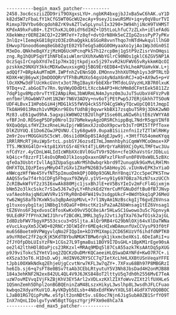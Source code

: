 <pre><code>
----------begin_max5_patcher----------
2458.3oc6csziiZDD9riT9OXgxsLYU+.ngbKR4bxgjbJJxBa5wC6hAK.uY1D
k82d5W7zFbaLfY1kCfG5WT0GcWU2ecAy+9seyJiswuRSMV+iq+y0qV8urTVI
Rimxp7DVYbv60cgdohBZrK9vAZTlwSpLynulIx3290+3W94hjiNcH9TVHMST
KPdxA9hxFu88+.tZYChxKJLO0idY6dIHZ+lD5tLoLhfuC7zZLxh+iEleFAdG
X8ekWmzrOERE2ACQJ+229M7eY+7z8qf+dvtOrN8Hk5eCZIpGZossPyP7yPKv
3nlQz+lIemqkG818gVzO3EzOhaQgkkL6SGoR8vvnThqo7nNTdHwkqulllhG0
EHwvp7Gnood6omq8eGb82gtE02YbTeGg5aBGG0OHyaaXo1yjAo1Wp3dGn0SI
M3eDo.QNkheBqXYzjMzHQ6UcHPcnqPkS7h12rcpBmj1gStP9zZisrVnOHqsi
zng.Rg1hQUPSqVf1hNFbEaiuWlmrUXUhXwNbYGlrC90NOs1gklC6ZGV5NP1A
OczSqsIrCnpbXYd7eI1p7Hx1Qjtkpdjxx5j297xvR2kUFWV65vRykkmKQcOI
pzskkm29NXUY3kkcMDXwOwuxsxgHQj5BG9Er6EDB4+EVkLheAPUaHvkW.L+j
adQQf7+BRpkAuMTmDM.IWPfnhZvENnSQ0.EMOnnv3hhXUTMqh1ys3dPTRLtD
KDXK+WjB6ywXjDmDOOQRrVTFhBuMUXo54gsU4yNdaX6nRCJ+aQ+AX9w5+p+V
lOcXKMw3dFlUcHkcGVntx3ot7RgIBayXrbbEXbrTMTdoLGVyzHLXB7R0lxuK
9TDq+vZ.abGoETv7Rn.9pVWyODdDtLtXccbA4P3+HchMm8dCFmtEek5811Zz
7dqP1gv8Mpz0rvTtYE2ANpiRmL3bWURmLN4mJynz0m3uJuT5uUbxV4FVzPvB
enfbmrlRGwbWV7xHt1N2Wr7N6V3ADVy+nv6oTjPEtPwp5J7ERjGkhh7TSOoN
UDF4LBvxI1HPobGiH4jMDG1kS5fWVQ4ckS5fO4CgSWkyTQcwUpCQ01tJmqpI
TkOAH9013Rmzh1vVMQKnr9EOsfUdhBj0qvwrkbBX17zsqbuT5R9j3DkK2wNO
Mz83.uE61gwd9hA.5agxpikW0WO2tB2UlhgP1Sse60LaNIw6hitE6zVWYYA8
vfBFJnO.RDSegP5DFp0NrolIU7bMekwyAgzORSRChippBqL7NdrR5qpVINf8
9XQaQdpLsfHYZ3xzRneLHuIpjrWBSmxXJzoDoX9pcwrb3sTrOMI5TfPfToxe
DlKZUYUQ.E1Do6ZGwJPQVNU.C1y68gw69.0upaB1SiiznfniIzTZTlWlRHKy
2m9r2ovrMOGGkU5C5cWt.O6si1d0Kbp8SIAdgEJpw9j.+3HtfTG54omeKYqq
1RRlRMcRTjHuiWp5rtcL.psbSYJ6ozsdI7mLJmmnhbyhiCqmWYMCoOmox+XP
TTS.MK9XG4lDr+ktp81XVtG5r4EYkt4TjL6MrQrYaR89XCjOyKLTMFtwc3Uu
nfCdYzr.4yCDnLW4LIdIcWRbXXc8Vl0GuTV9r926n+cfe1KhaVstGrJDbLui
kQ4ic+f8zzrFIl4sOsQRmOJlk1ospQxaxnGNFxzlFknFun0F0V0xW8L5zBXc
qfeOa3UsbtrIvllAg3ZUpaSgsaNrMShDwbqrkbrd9T2unugUk9GxMvLRHlMn
OHFXTQLIQzPIesyMHyO4TzGXv1ZXePN26B3v5AbHoy2G.vIUnNvEPK3xYiaO
eNWcqzHffWe45YvfNT5pImuoDmkQPjO80p93GNLRnY8nqiY2cc5peCPKSTnw
AAQS5vSw7f4rh1CDFg5Fhquxf9ZWyU.y1VS+ny91y697OBza76zN7sxzUCCh
ZcRIBwkWfVf2z3SI6xwAk880Mjc1jsxBhJlE+eV5BsYIeIv2mFcFl4Gjxmjm
bNm52o3lkcSskc7rS1w5J67w3yLY+RhzkEd2YmrCuMfGNuDdftBu0fB7JNvp
vafAeoh9ajqNdiWVVRv1SYRyR0nD4FW419v3sdgpUkcF+0WdYbkq1qPJ6MeU
Yw62WgS8afb7KxWkSu3qBpAeUpMUvL+7rl1NyAm1NzBsckgIjT6gvEZ6Vnsa
g1tuxosybg1taj1NBbg1tdQaGF+0HsctKz1sPa2aAZ6bWnsag1tEZ6Vnsag1
tEZ6Vns6F3qxdvosC8fosKwKxO9vV5QC8eiAr5HLwSC1Gwowo3u5c7GpnvyA
9ULEdRF7fPYnXJWIJ1hrvf2BCdKL3MRL3g5yJ2vtiJgTXa763wfO1sk2ajGL
Id8DzbFWV7bgyXPS53cscu3+DSljta.AlQr9RB4rG29bNlOXj64vXlDaTWNa
eVucLkuyXm5JCWO+02RNCr3DlWIdYr6MEq4cHIxWDAmunfUxCCVysP93f0tF
mu6S6Boetm9VPWgyvlqNo2FIQpIm+kD3YM1Xmpi2CD65KUzVf6ihdfdNPTK0
a9uYR8eC2fF2qcKjK5KdTBYbuNMGKTBMw6rgk1jkxmcbeXKs1.6DeIaRiI+u
2fJYOfpDbLUIsYzFN+1CGs27L9TgmaBui1BOY9I7DsGHL+1BpKM1rEge90sA
oe2l42lthHOl8OaPjcs23RKzxl+MRAq9MDq5l87CsA55azk7KsAAtDq5pXUG
p9J9viTokc5ZYmtV1oq2ZQCKzDuDMrKQCaeeiHLQSwaDAYNFd+KwO7R7C+.i
eXSza33oT6.H1DsD.wOj.HdINV62RYSCC7q7IetXcLhHLXXBtUSnVeqaYFFE
tJpbi0OXWkNdkq2EhjeUjgCcvtNrw7KFL3w7qZY+.7XFxu68Bh97P8MBGRzI
he6Ib.sj6+q7sFT8e0BSv7taAb3CEbLRtyutuY5V3Nh8JbsDad4H2onMJB88
184a3ehKNF2N2ex842UL4QL4V9J6JKS848oT2lttyU5q7dh0h2556MvE7TeA
uzW7ovMIVvqIVjFkZBjKhV3EY5Arl2xVDLxzKXlZIXfoWvvZIXt2lfUXHLeS
1QSmnZemh5Dhpl2onBGBQEninZaM48LszxHikyL3wslhp8L3wsdhJFLCFuao
kwbqo2XdyaYKuV1O.AyVKDyb5ELsb+4N8xEdFKWvYXOLS8l4GdFXTVOQ0BOC
LJaB01RG7QipPsMw.eSfplt2onNDt5v.sE0oc7Njn6JigSubA0ZB1SrfYO9T
InX7nQnLIDolgvTyvW5BgtTGgszYgrjPFXm9e8hCa7A
-----------end_max5_patcher-----------
</code></pre>
